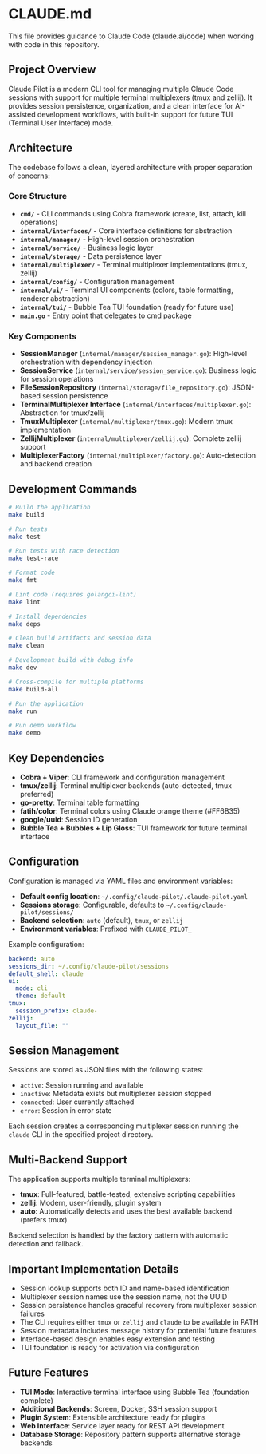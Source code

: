 # CLAUDE.md

This file provides guidance to Claude Code (claude.ai/code) when working with code in this repository.

## Project Overview

Claude Pilot is a modern CLI tool for managing multiple Claude Code sessions with support for multiple terminal multiplexers (tmux and zellij). It provides session persistence, organization, and a clean interface for AI-assisted development workflows, with built-in support for future TUI (Terminal User Interface) mode.

## Architecture

The codebase follows a clean, layered architecture with proper separation of concerns:

### Core Structure
- **`cmd/`** - CLI commands using Cobra framework (create, list, attach, kill operations)
- **`internal/interfaces/`** - Core interface definitions for abstraction
- **`internal/manager/`** - High-level session orchestration
- **`internal/service/`** - Business logic layer
- **`internal/storage/`** - Data persistence layer
- **`internal/multiplexer/`** - Terminal multiplexer implementations (tmux, zellij)
- **`internal/config/`** - Configuration management
- **`internal/ui/`** - Terminal UI components (colors, table formatting, renderer abstraction)
- **`internal/tui/`** - Bubble Tea TUI foundation (ready for future use)
- **`main.go`** - Entry point that delegates to cmd package

### Key Components
- **SessionManager** (`internal/manager/session_manager.go`): High-level orchestration with dependency injection
- **SessionService** (`internal/service/session_service.go`): Business logic for session operations
- **FileSessionRepository** (`internal/storage/file_repository.go`): JSON-based session persistence
- **TerminalMultiplexer Interface** (`internal/interfaces/multiplexer.go`): Abstraction for tmux/zellij
- **TmuxMultiplexer** (`internal/multiplexer/tmux.go`): Modern tmux implementation
- **ZellijMultiplexer** (`internal/multiplexer/zellij.go`): Complete zellij support
- **MultiplexerFactory** (`internal/multiplexer/factory.go`): Auto-detection and backend creation

## Development Commands

```bash
# Build the application
make build

# Run tests
make test

# Run tests with race detection
make test-race

# Format code
make fmt

# Lint code (requires golangci-lint)
make lint

# Install dependencies
make deps

# Clean build artifacts and session data
make clean

# Development build with debug info
make dev

# Cross-compile for multiple platforms
make build-all

# Run the application
make run

# Run demo workflow
make demo
```

## Key Dependencies

- **Cobra + Viper**: CLI framework and configuration management
- **tmux/zellij**: Terminal multiplexer backends (auto-detected, tmux preferred)
- **go-pretty**: Terminal table formatting
- **fatih/color**: Terminal colors using Claude orange theme (#FF6B35)
- **google/uuid**: Session ID generation
- **Bubble Tea + Bubbles + Lip Gloss**: TUI framework for future terminal interface

## Configuration

Configuration is managed via YAML files and environment variables:

- **Default config location**: `~/.config/claude-pilot/.claude-pilot.yaml`
- **Sessions storage**: Configurable, defaults to `~/.config/claude-pilot/sessions/`
- **Backend selection**: `auto` (default), `tmux`, or `zellij`
- **Environment variables**: Prefixed with `CLAUDE_PILOT_`

Example configuration:
```yaml
backend: auto
sessions_dir: ~/.config/claude-pilot/sessions
default_shell: claude
ui:
  mode: cli
  theme: default
tmux:
  session_prefix: claude-
zellij:
  layout_file: ""
```

## Session Management

Sessions are stored as JSON files with the following states:

- `active`: Session running and available
- `inactive`: Metadata exists but multiplexer session stopped
- `connected`: User currently attached
- `error`: Session in error state

Each session creates a corresponding multiplexer session running the `claude` CLI in the specified project directory.

## Multi-Backend Support

The application supports multiple terminal multiplexers:

- **tmux**: Full-featured, battle-tested, extensive scripting capabilities
- **zellij**: Modern, user-friendly, plugin system
- **auto**: Automatically detects and uses the best available backend (prefers tmux)

Backend selection is handled by the factory pattern with automatic detection and fallback.

## Important Implementation Details

- Session lookup supports both ID and name-based identification
- Multiplexer session names use the session name, not the UUID
- Session persistence handles graceful recovery from multiplexer session failures
- The CLI requires either `tmux` or `zellij` and `claude` to be available in PATH
- Session metadata includes message history for potential future features
- Interface-based design enables easy extension and testing
- TUI foundation is ready for activation via configuration

## Future Features

- **TUI Mode**: Interactive terminal interface using Bubble Tea (foundation complete)
- **Additional Backends**: Screen, Docker, SSH session support
- **Plugin System**: Extensible architecture ready for plugins
- **Web Interface**: Service layer ready for REST API development
- **Database Storage**: Repository pattern supports alternative storage backends